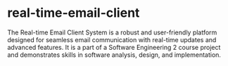 # real-time-email-client
The Real-time Email Client System is a robust and user-friendly platform designed for seamless email communication with real-time updates and advanced features. It is a part of a Software Engineering 2 course project and demonstrates skills in software analysis, design, and implementation.
